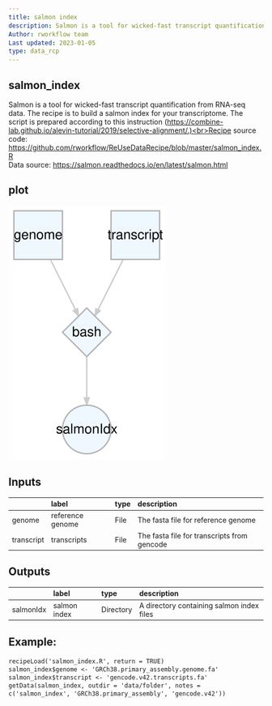 ```yaml
---
title: salmon index
description: Salmon is a tool for wicked-fast transcript quantification from RNA-seq data. The recipe is to build a salmon index for your transcriptome. The script is prepared according to this instruction (https://combine-lab.github.io/alevin-tutorial/2019/selective-alignment/.)
Author: rworkflow team
Last updated: 2023-01-05
type: data_rcp
---
```

## salmon_index
Salmon is a tool for wicked-fast transcript quantification from RNA-seq data. The recipe is to build a salmon index for your transcriptome. The script is prepared according to this instruction (https://combine-lab.github.io/alevin-tutorial/2019/selective-alignment/.)<br>Recipe source code: <https://github.com/rworkflow/ReUseDataRecipe/blob/master/salmon_index.R><br>Data source: <https://salmon.readthedocs.io/en/latest/salmon.html>
## plot
![## salmon_index](/plots/salmon_index.svg)
## Inputs
|           |label            |type |description                                 |
|:----------|:----------------|:----|:-------------------------------------------|
|genome     |reference genome |File |The fasta file for reference genome         |
|transcript |transcripts      |File |The fasta file for transcripts from gencode |
## Outputs
|          |label        |type      |description                               |
|:---------|:------------|:---------|:-----------------------------------------|
|salmonIdx |salmon index |Directory |A directory containing salmon index files |
## Example:
```
recipeLoad('salmon_index.R', return = TRUE)
salmon_index$genome <- 'GRCh38.primary_assembly.genome.fa'
salmon_index$transcript <- 'gencode.v42.transcripts.fa'
getData(salmon_index, outdir = 'data/folder', notes = c('salmon_index', 'GRCh38.primary_assembly', 'gencode.v42'))
```

